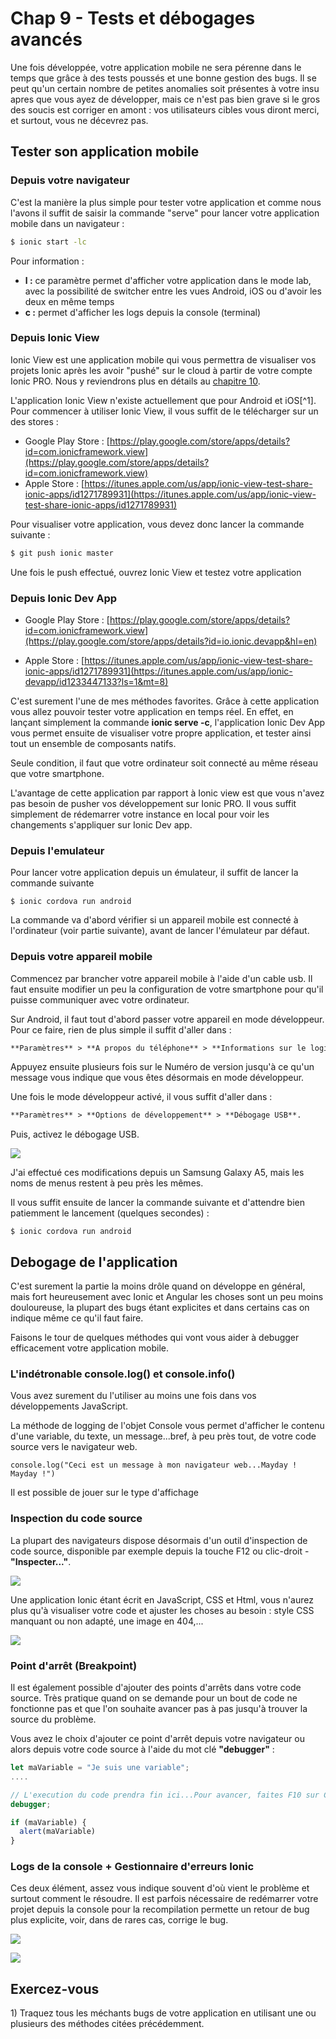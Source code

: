 # Chap 9 - Tests et débogages avancés

Une fois développée, votre application mobile ne sera pérenne dans le temps que grâce à des tests poussés et une bonne gestion des bugs. Il se peut qu'un certain nombre de petites anomalies soit présentes à votre insu apres que vous ayez de développer, mais ce n'est pas bien grave si le gros des soucis est corriger en amont : vos utilisateurs cibles vous diront merci, et surtout, vous ne décevrez pas.

## Tester son application mobile

### Depuis votre navigateur

C'est la manière la plus simple pour tester votre application et comme nous l'avons il suffit de saisir la commande "serve" pour lancer votre application mobile dans un navigateur :

```bash
$ ionic start -lc
```

Pour information :

* **l :** ce paramètre permet d'afficher votre application dans le mode lab, avec la possibilité de switcher entre les vues Android, iOS ou d'avoir les deux en même temps
* **c :** permet d'afficher les logs depuis la console \(terminal\)

### Depuis Ionic View

Ionic View est une application mobile qui vous permettra de visualiser vos projets Ionic après les avoir "pushé" sur le cloud à partir de votre compte Ionic PRO. Nous y reviendrons plus en détails au [chapitre 10](/chap-10-ionic-et-son-ecosysteme-cloud-lab-et-creator.md).

L'application Ionic View n'existe actuellement que pour Android et iOS[^1]. Pour commencer à utiliser Ionic View, il vous suffit de le télécharger sur un des stores :

* Google Play Store : [https://play.google.com/store/apps/details?id=com.ionicframework.view](https://play.google.com/store/apps/details?id=com.ionicframework.view)
* Apple Store : [https://itunes.apple.com/us/app/ionic-view-test-share-ionic-apps/id1271789931](https://itunes.apple.com/us/app/ionic-view-test-share-ionic-apps/id1271789931)

Pour visualiser votre application, vous devez donc lancer la commande suivante :

```bash
$ git push ionic master
```

Une fois le push effectué, ouvrez Ionic View et testez votre application

### Depuis Ionic Dev App

* Google Play Store : [https://play.google.com/store/apps/details?id=com.ionicframework.view](https://play.google.com/store/apps/details?id=io.ionic.devapp&hl=en)

* Apple Store : [https://itunes.apple.com/us/app/ionic-view-test-share-ionic-apps/id1271789931](https://itunes.apple.com/us/app/ionic-devapp/id1233447133?ls=1&mt=8)

C'est surement l'une de mes méthodes favorites. Grâce à cette application vous allez pouvoir tester votre application en temps réel. En effet, en lançant simplement la commande **ionic serve -c**, l'application Ionic Dev App vous permet  ensuite de visualiser votre propre application, et tester ainsi tout un ensemble de composants natifs.

Seule condition, il faut que votre ordinateur soit connecté au même réseau que votre smartphone.

L'avantage de cette application par rapport à Ionic view est que vous n'avez pas besoin de pusher vos développement sur Ionic PRO. Il vous suffit simplement de rédemarrer votre instance en local pour voir les changements s'appliquer sur Ionic Dev app.

### Depuis l'emulateur

Pour lancer votre application depuis un émulateur, il suffit de lancer la commande suivante

```
$ ionic cordova run android
```

La commande va d'abord vérifier si un appareil mobile est connecté à l'ordinateur \(voir partie suivante\), avant de lancer l'émulateur par défaut.

### Depuis votre appareil mobile

Commencez par brancher votre appareil mobile à l'aide d'un cable usb. Il faut ensuite modifier un peu la configuration de votre smartphone pour qu'il puisse communiquer avec votre ordinateur.

Sur Android, il faut tout d'abord passer votre appareil en mode développeur. Pour ce faire, rien de plus simple il suffit d'aller dans :

```markdown
**Paramètres** > **A propos du téléphone** > **Informations sur le logiciel**.
```

Appuyez ensuite plusieurs fois sur le Numéro de version jusqu'à ce qu'un message vous indique que vous êtes désormais en mode développeur.

Une fois le mode développeur activé, il vous suffit d'aller dans :

```markdown
**Paramètres** > **Options de développement** > **Débogage USB**.
```

Puis, activez le débogage USB.

![](/assets/screen_debogage_usb.png)

J'ai effectué ces modifications depuis un Samsung Galaxy A5, mais les noms de menus restent à peu près les mêmes.

Il vous suffit ensuite de lancer la commande suivante et d'attendre bien patiemment le lancement \(quelques secondes\) :

```
$ ionic cordova run android
```

## Debogage de l'application

C'est surement la partie la moins drôle quand on développe en général, mais fort heureusement avec Ionic et Angular les choses sont un peu moins douloureuse, la plupart des bugs étant explicites et dans certains cas on indique même ce qu'il faut faire.

Faisons le tour de quelques méthodes qui vont vous aider à debugger efficacement votre application mobile.

### L'indétronable console.log\(\) et console.info\(\)

Vous avez surement du l'utiliser au moins une fois dans vos développements JavaScript.

La méthode de logging de l'objet Console vous permet d'afficher le contenu d'une variable, du texte, un message...bref, à peu près tout, de votre code source vers le navigateur web.

```
console.log("Ceci est un message à mon navigateur web...Mayday ! Mayday !")
```

Il est possible de jouer sur le type d'affichage

### Inspection du code source

La plupart des navigateurs dispose désormais d'un outil d'inspection de code source, disponible par exemple depuis la touche F12 ou clic-droit - **"Inspecter..."**.

![](/assets/screen_console_1.png)

Une application Ionic étant écrit en JavaScript, CSS et Html, vous n'aurez plus qu'à visualiser votre code et ajuster les choses au besoin : style CSS manquant ou non adapté, une image en 404,...

![](/assets/screen_console_2.png)

### Point d'arrêt \(Breakpoint\)

Il est également possible d'ajouter des points d'arrêts dans votre code source. Très pratique quand on se demande pour un bout de code ne fonctionne pas et que l'on souhaite avancer pas à pas jusqu'à trouver la source du problème.

Vous avez le choix d'ajouter ce point d'arrêt depuis votre navigateur ou alors depuis votre code source à l'aide du mot clé **"debugger"** :

```js
let maVariable = "Je suis une variable";
....

// L'execution du code prendra fin ici...Pour avancer, faites F10 sur Chrome
debugger;

if (maVariable) {
  alert(maVariable)
}
```

### Logs de la console + Gestionnaire d'erreurs Ionic

Ces deux élément, assez vous indique souvent d'où vient le problème et surtout comment le résoudre. Il est parfois nécessaire de redémarrer votre projet depuis la console pour la recompilation permette un retour de bug plus explicite, voir, dans de rares cas, corrige le bug.

![](/assets/bug_ionic.png)

![](/assets/ionic_bug_2.png)

## Exercez-vous

1\) Traquez tous les méchants bugs de votre application en utilisant une ou plusieurs des méthodes citées précédemment.

